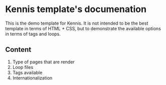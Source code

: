 # Kennis template's documenation

This is the demo template for Kennis. It is not intended to be the best template in terms of HTML + CSS, but to demonstrate the available options in terms of tags and loops.

## Content

1. Type of pages that are render
2. Loop files
3. Tags available
4. Internationalization
